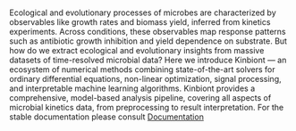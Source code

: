 <p align="center">
  <img /docs/src/assets/logo.png>
</p>


Ecological and evolutionary processes of microbes are characterized by observables like growth rates and biomass yield, inferred from kinetics experiments. 
Across conditions, these observables map response patterns such as antibiotic growth inhibition and yield dependence on substrate.
But how do we extract ecological and evolutionary insights from massive datasets of time-resolved microbial data? Here we introduce Kinbiont — an ecosystem of numerical methods combining state-of-the-art solvers for ordinary differential equations, non-linear optimization, signal processing, and interpretable machine learning algorithms.
Kinbiont provides a comprehensive, model-based analysis pipeline, covering all aspects of microbial kinetics data, from preprocessing to result interpretation. 
For the stable documentation please consult [Documentation](https://kinbiont.fuzue.org/)
